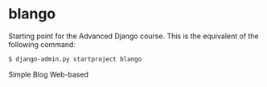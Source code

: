 # blango

Starting point for the Advanced Django course. This is the equivalent of the following command:

```bash
$ django-admin.py startproject blango
```

Simple Blog Web-based
